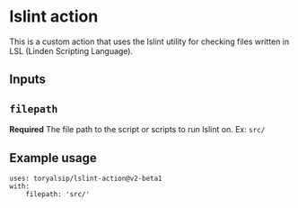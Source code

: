 # lslint action
This is a custom action that uses the lslint utility for checking files written in LSL (Linden Scripting Language).

## Inputs

## `filepath`

**Required** The file path to the script or scripts to run lslint on.
Ex: `src/`

## Example usage

```
uses: toryalsip/lslint-action@v2-beta1
with:
    filepath: 'src/'
```
